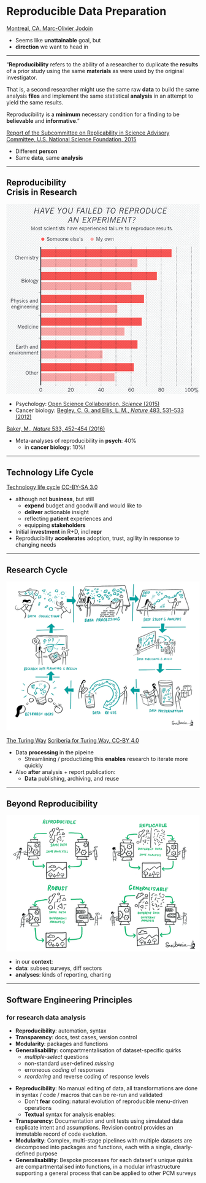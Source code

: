 <!-- .slide: <%= bg("unsplash-TStNU7H4UEE-hand_sunset.jpg") %> -->
# Reproducible Data Preparation
[Montreal, CA. Marc-Olivier Jodoin](https://unsplash.com/photos/TStNU7H4UEE "caption")

>>>
+ Seems like **unattainable** goal, but
+ **direction** we want to head in

---
“**Reproducibility** refers to the ability of a researcher 
to duplicate the **results** of a prior study using the 
same **materials** as were used by the original investigator. 

That is, a second researcher might use the same raw **data**
to build the same analysis **files** and implement the same 
statistical **analysis** in an attempt to yield the same results. 

Reproducibility is a **minimum** necessary condition 
for a finding to be **believable** and **informative**.”

[Report of the Subcommittee on Replicability in Science Advisory Committee, U.S. National Science Foundation, 2015](https://www.nsf.gov/sbe/AC_Materials/SBE_Robust_and_Reliable_Research_Report.pdf "caption")

>>>
+ Different **person**
+ Same **data**, same **analysis**

---
## Reproducibility <br> Crisis in Research
![Failed to reproduce](/img/failed_to_repr.png)

+ Psychology: [Open Science Collaboration, *Science* (2015)](http://dx.doi.org/10.1126/science.aac4716)
+ Cancer biology: [Begley, C. G. and Ellis, L. M., *Nature* 483, 531–533 (2012)](https://www.nature.com/articles/483531a)

[Baker, M., *Nature* 533, 452–454 (2016)](https://www.nature.com/articles/533452a "caption")

>>>
+ Meta-analyses of reproducibility in **psych**: 40%
  + in **cancer biology**: 10%!

---
## Technology Life Cycle
[Technology life cycle](/img/Technology_Life_Cycle.png)
[CC-BY-SA 3.0](https://en.wikipedia.org/wiki/Technology_life_cycle "caption")

>>>
+ although not **business**, but still
  + **expend** budget and goodwill and would like to
  + **deliver** actionable insight 
  + reflecting **patient** experiences and
  + equipping **stakeholders**
+ Initial **investment** in R+D, incl **repr**
+ Reproducibility **accelerates** adoption, trust, agility in response to changing needs

---
## Research Cycle
![Research cycle](/img/research-cycle.jpg)

[The Turing Way](https://the-turing-way.netlify.app/)
[Scriberia for Turing Way, CC-BY 4.0](https://zenodo.org/record/4906004 "caption")

>>>
+ Data **processing** in the pipeine
  + Streamlining / productizing this **enables** research to iterate more quickly
+ Also **after** analysis + report publication:
  + **Data** publishing, archiving, and reuse

---
## Beyond Reproducibility

![Reproducibility Grid](/img/reproducible-definition-grid.jpg)

>>>
+ in our **context**:
+ **data**: subseq surveys, diff sectors
+ **analyses**: kinds of reporting, charting

---
## Software Engineering Principles 
### for research data analysis

+ **Reproducibility**: automation, syntax
+ **Transparency**: docs, test cases, version control
+ **Modularity**: packages and functions
+ **Generalisability**: compartmentalisation of dataset-specific quirks
  + *multiple-select* questions
  + non-standard user-defined *missing*
  + erroneous *coding* of responses
  + *reordering* and reverse coding of response levels

>>>
+ **Reproducibility**: No manual editing of data, all transformations are done
  in syntax / code / macros that can be re-run and validated
  + Don't **fear** coding: natural evolution of reproducible menu-driven operations
  + **Textual** syntax for analysis enables:
+ **Transparency**: Documentation and unit tests using simulated data
  explicate intent and assumptions. Revision control provides an immutable
  record of code evolution.
+ **Modularity**: Complex, multi-stage pipelines with multiple datasets are
  decomposed into packages and functions, each with a single, clearly-defined
  purpose
+ **Generalisability**: Bespoke processes for each dataset's unique quirks 
  are compartmentalised into functions, in a modular infrastructure supporting
  a general process that can be applied to other PCM surveys

